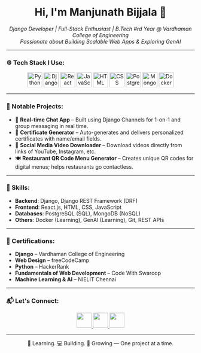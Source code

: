 <h1 align="center">Hi, I'm Manjunath Bijjala 👋</h1>

<p align="center">
  <i>Django Developer | Full-Stack Enthusiast | B.Tech #rd Year @ Vardhaman College of Engineering</i><br>
  <i>Passionate about Building Scalable Web Apps & Exploring GenAI</i>
</p>

---

### ⚙️ Tech Stack I Use:
<p align="center">
  <img src="https://cdn.jsdelivr.net/gh/devicons/devicon/icons/python/python-original.svg" height="40" title="Python"/>
  <img src="https://cdn.jsdelivr.net/gh/devicons/devicon/icons/django/django-plain.svg" height="40" title="Django"/>
  <img src="https://cdn.jsdelivr.net/gh/devicons/devicon/icons/react/react-original.svg" height="40" title="React"/>
  <img src="https://cdn.jsdelivr.net/gh/devicons/devicon/icons/javascript/javascript-original.svg" height="40" title="JavaScript"/>
  <img src="https://cdn.jsdelivr.net/gh/devicons/devicon/icons/html5/html5-original.svg" height="40" title="HTML"/>
  <img src="https://cdn.jsdelivr.net/gh/devicons/devicon/icons/css3/css3-original.svg" height="40" title="CSS"/>
  <img src="https://cdn.jsdelivr.net/gh/devicons/devicon/icons/postgresql/postgresql-original.svg" height="40" title="PostgreSQL"/>
  <img src="https://cdn.jsdelivr.net/gh/devicons/devicon/icons/mongodb/mongodb-original.svg" height="40" title="MongoDB"/>
  <img src="https://cdn.jsdelivr.net/gh/devicons/devicon/icons/docker/docker-original.svg" height="40" title="Docker"/>
</p>

---

### 🚀 Notable Projects:

- 💬 **Real-time Chat App** – Built using Django Channels for 1-on-1 and group messaging in real time.
- 🧾 **Certificate Generator** – Auto-generates and delivers personalized certificates with name/email fields.
- 🎥 **Social Media Video Downloader** – Download videos directly from links of YouTube, Instagram, etc.
- 🍽️ **Restaurant QR Code Menu Generator** – Creates unique QR codes for digital menus; helps restaurants go contactless.


---

### 🔧 Skills:
- **Backend**: Django, Django REST Framework (DRF)
- **Frontend**: React.js, HTML, CSS, JavaScript
- **Databases**: PostgreSQL (SQL), MongoDB (NoSQL)
- **Others**: Docker (Learning), GenAI (Learning), Git, REST APIs

---

### 📜 Certifications:

- **Django** – Vardhaman College of Engineering  
- **Web Design** – freeCodeCamp  
- **Python** – HackerRank  
- **Fundamentals of Web Development** – Code With Swaroop  
- **Machine Learning & AI** – NIELIT Chennai  



---

### 📬 Let's Connect:
<p align="center">
  <a href="https://www.linkedin.com/in/bijjala-manjunath-9a050a279/" target="_blank">
    <img src="https://cdn.jsdelivr.net/gh/devicons/devicon/icons/linkedin/linkedin-original.svg" height="40" />
  </a>
  <a href="mailto:manjunathbijjala@gmail.com" target="_blank">
    <img src="https://w7.pngwing.com/pngs/799/918/png-transparent-mail-google-gmail-google-s-logo-icon-thumbnail.png" height="40" />
  </a>
  <a href="https://github.com/Manjunath4518" target="_blank">
    <img src="https://cdn.jsdelivr.net/gh/devicons/devicon/icons/github/github-original.svg" height="40" />
  </a>
</p>

---

<p align="center">🧠 Learning. 💻 Building. 🚀 Growing — One project at a time.</p>
